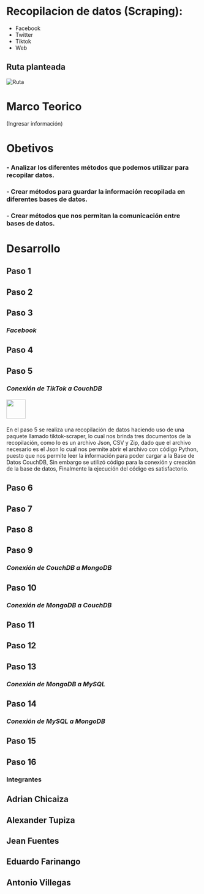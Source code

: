 # Recopilacion de datos (Scraping):
- Facebook
- Twitter
- Tiktok
- Web

## Ruta planteada
![Ruta](https://user-images.githubusercontent.com/75056800/153736293-a1fd5503-7b33-4446-99b9-385e4c9a7a31.png)

# Marco Teorico

(Ingresar información)


# Obetivos
### - Analizar los diferentes métodos que podemos utilizar para recopilar datos.
### - Crear métodos para guardar la información recopilada en diferentes bases de datos.
### - Crear métodos que nos permitan la comunicación entre bases de datos.

# Desarrollo

## Paso 1
## Paso 2
## Paso 3
### *Facebook*
## Paso 4
## Paso 5
### *Conexión de TikTok a CouchDB*
#### <img src="https://upload.wikimedia.org/wikipedia/commons/thumb/7/72/Apache_CouchDB_logo.svg/1200px-Apache_CouchDB_logo.svg.png" width="50">
####
En el paso 5 se realiza una recopilación de datos haciendo uso de una paquete llamado tiktok-scraper, lo cual nos brinda tres documentos de la recopilación, como lo es un archivo Json, CSV y Zip, dado que el archivo necesario es el Json lo cual nos permite abrir el archivo con código Python, puesto que nos permite leer la información para poder cargar a la Base de Datos CouchDB, Sin embargo se utilizó código para la conexión y creación de la base de datos, Finalmente la ejecución del código es satisfactorio.
## Paso 6
## Paso 7
## Paso 8
## Paso 9
### *Conexión de CouchDB a MongoDB*
## Paso 10
### *Conexión de MongoDB a CouchDB*
## Paso 11
## Paso 12
## Paso 13
### *Conexión de MongoDB a MySQL*
## Paso 14
### *Conexión de MySQL a MongoDB*
## Paso 15
## Paso 16







### Integrantes

## Adrian Chicaiza
## Alexander Tupiza
## Jean Fuentes
## Eduardo Farinango
## Antonio Villegas
